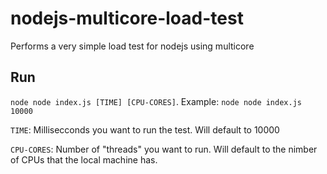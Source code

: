 # nodejs-multicore-load-test
Performs a very simple load test for nodejs using multicore

## Run
`node node index.js [TIME] [CPU-CORES]`. Example: `node node index.js 10000`

`TIME`: Millisecconds you want to run the test. Will default to 10000

`CPU-CORES`: Number of "threads" you want to run. Will default to the nimber of CPUs that the local machine has.
